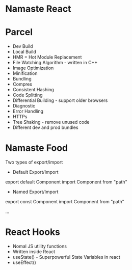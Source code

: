 # Namaste React

# Parcel

- Dev Build
- Local Build
- HMR = Hot Module Replacement
- File Watching Algorithm - written in C++
- Image Optimization
- Minification
- Bundling
- Compres
- Consistent Hashing
- Code Splitting
- Differential Building - support older browsers
- Diagnostic
- Error Handling
- HTTPs
- Tree Shaking - remove unused code
- Different dev and prod bundles

# Namaste Food

Two types of export/import

- Default Export/Import

export default Component
import Component from "path"

- Named Export/Import

export const Component
import Component from "path"

...

# React Hooks

- Nomal JS utility functions
- Written inside React
- useState() - Superpowerful State Variables in react
- useEffect()
